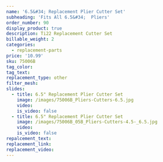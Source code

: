 ```yaml
---
name: '6.5&#34; Replacement Plier Cutter Set'
subheading: 'Fits All 6.5&#34;  Pliers'
order_number: 90
display_product: true
description: Ti22 Replacement Cutter Set
billable_weight: 2
categories:
  - replacement-parts
price: '10.99'
sku: 75006B
tag_color:
tag_text:
replacement_type: other
filter_mesh:
slides:
  - title: 6.5" Replacement Plier Cutter Set
    image: /images/75006B_Pliers-Cutters-6.5.jpg
    video:
    is_video: false
  - title: 6.5" Replacement Plier Cutter Set
    image: /images/75006B_05B_Pliers-Cutters-4.5-_6.5.jpg
    video:
    is_video: false
repalcement_text:
replacement_link:
replacement_video:
---
```


